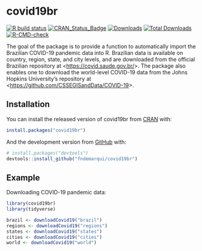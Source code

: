 
<!-- README.md is generated from README.Rmd. Please edit that file -->

# covid19br

<!-- badges: start -->

[![R build
status](https://github.com/fndemarqui/covid19br/workflows/R-CMD-check/badge.svg)](https://github.com/fndemarqui/covid19br/actions)
[![CRAN_Status_Badge](https://www.r-pkg.org/badges/version/covid19br)](https://cran.r-project.org/package=covid19br)
[![Downloads](https://cranlogs.r-pkg.org/badges/covid19br)](https://cran.r-project.org/package=covid19br)
[![Total
Downloads](https://cranlogs.r-pkg.org/badges/grand-total/covid19br?color=orange)](https://cran.r-project.org/package=covid19br)
[![R-CMD-check](https://github.com/fndemarqui/covid19br/actions/workflows/R-CMD-check.yaml/badge.svg)](https://github.com/fndemarqui/covid19br/actions/workflows/R-CMD-check.yaml)
<!-- badges: end -->

The goal of the package is to provide a function to automatically import
the Brazilian COVID-19 pandemic data into R. Brazilian data is available
on country, region, state, and city levels, and are downloaded from the
official Brazilian repository at \<<https://covid.saude.gov.br/>\>. The
package also enables one to download the world-level COVID-19 data from
the Johns Hopkins University’s repository at
\<<https://github.com/CSSEGISandData/COVID-19>\>.

## Installation

You can install the released version of covid19br from
[CRAN](https://CRAN.R-project.org) with:

``` r
install.packages("covid19br")
```

And the development version from [GitHub](https://github.com/) with:

``` r
# install.packages("devtools")
devtools::install_github("fndemarqui/covid19br")
```

## Example

Downloading COVID-19 pandemic data:

``` r
library(covid19br)
library(tidyverse)

brazil <- downloadCovid19("brazil")
regions <- downloadCovid19("regions")
states <- downloadCovid19("states")
cities <- downloadCovid19("cities")
world <- downloadCovid19("world")
```

